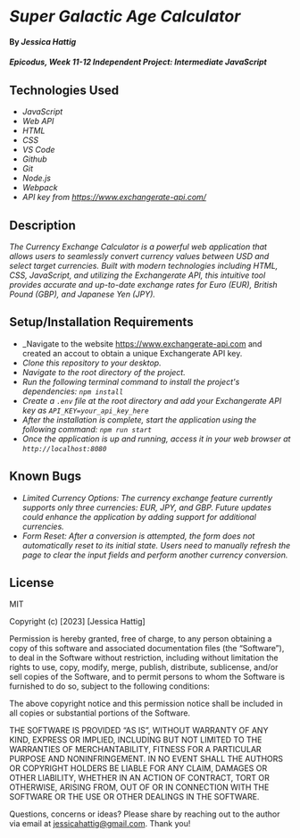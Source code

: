 # _Super Galactic Age Calculator_

#### By _**Jessica Hattig**_

#### _Epicodus, Week 11-12 Independent Project: Intermediate JavaScript_

## Technologies Used

* _JavaScript_
* _Web API_
* _HTML_
* _CSS_
* _VS Code_
* _Github_
* _Git_
* _Node.js_
* _Webpack_
* _API key from https://www.exchangerate-api.com/_


## Description

_The Currency Exchange Calculator is a powerful web application that allows users to seamlessly convert currency values between USD and select target currencies. Built with modern technologies including HTML, CSS, JavaScript, and utilizing the Exchangerate API, this intuitive tool provides accurate and up-to-date exchange rates for Euro (EUR), British Pound (GBP), and Japanese Yen (JPY)._

## Setup/Installation Requirements

* _Navigate to the website https://www.exchangerate-api.com and created an accout to obtain a unique Exchangerate API key.
* _Clone this repository to your desktop._
* _Navigate to the root directory of the project._
* _Run the following terminal command to install the project's dependencies: `npm install`_
* _Create a `.env` file at the root directory and add your Exchangerate API key as `API_KEY=your_api_key_here`_
* _After the installation is complete, start the application using the following command: `npm run start`_
* _Once the application is up and running, access it in your web browser at `http://localhost:8080`_


## Known Bugs

*  _Limited Currency Options: The currency exchange feature currently supports only three currencies: EUR, JPY, and GBP. Future updates could enhance the application by adding support for additional currencies._
* _Form Reset: After a conversion is attempted, the form does not automatically reset to its initial state. Users need to manually refresh the page to clear the input fields and perform another currency conversion._


## License

MIT

Copyright (c) [2023] [Jessica Hattig]

Permission is hereby granted, free of charge, to any person obtaining a copy of this software and associated documentation files (the “Software”), to deal in the Software without restriction, including without limitation the rights to use, copy, modify, merge, publish, distribute, sublicense, and/or sell copies of the Software, and to permit persons to whom the Software is furnished to do so, subject to the following conditions:

The above copyright notice and this permission notice shall be included in all copies or substantial portions of the Software.

THE SOFTWARE IS PROVIDED “AS IS”, WITHOUT WARRANTY OF ANY KIND, EXPRESS OR IMPLIED, INCLUDING BUT NOT LIMITED TO THE WARRANTIES OF MERCHANTABILITY, FITNESS FOR A PARTICULAR PURPOSE AND NONINFRINGEMENT. IN NO EVENT SHALL THE AUTHORS OR COPYRIGHT HOLDERS BE LIABLE FOR ANY CLAIM, DAMAGES OR OTHER LIABILITY, WHETHER IN AN ACTION OF CONTRACT, TORT OR OTHERWISE, ARISING FROM, OUT OF OR IN CONNECTION WITH THE SOFTWARE OR THE USE OR OTHER DEALINGS IN THE SOFTWARE.

Questions, concerns or ideas? Please share by reaching out to the author via email at jessicahattig@gmail.com. Thank you!
